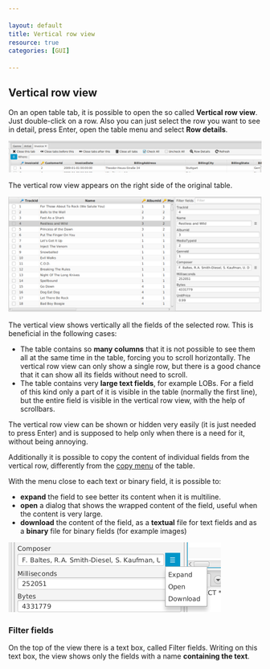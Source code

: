```yaml
---

layout: default
title: Vertical row view
resource: true
categories: [GUI]
 
---
```


## Vertical row view

On an open table tab, it is possible to open the so called **Vertical row view**.
Just double-click on a row. 
Also you can just select the row you want to see in detail, press Enter, open the table menu and select **Row details**. 

![Table menu](images/accelerators.png)

The vertical row view appears on the right side of the original table.

![Vertical Row View](images/verticalrowview.png)

The vertical view shows vertically all the fields of the selected row. This is beneficial in the following cases:

- The table contains so **many columns** that it is not possible to see them all at the same time in the table, forcing you to scroll horizontally. The vertical row view can only show a single row, but there is a good chance that it can show all its fields without need to scroll.
- The table contains very **large text fields**, for example LOBs. For a field of this kind only a part of it is visible in the table (normally the first line),  but the entire field is visible in the vertical row view, with the help of  scrollbars. 

The vertical row view can be shown or hidden very easily (it is just needed to press Enter) and is supposed to help only when there is a need for it, without being annoying.

Additionally it is possible to copy the content of individual fields from the vertical row, differently from the [copy menu](Copy-Data) of the table.

With the menu close to each text or binary field, it is possible to:
* **expand** the field to see better its content when it is multiline.
* **open** a dialog that shows the wrapped content of the field, useful when the content is very large.
* **download** the content of the field, as a **textual** file for text fields and as a **binary** file for binary fields (for example images)

![Vertical Row View Menu](images/verticalrowviewmenu.png)


### Filter fields

On the top of the view there is a text box, called Filter fields.
Writing on this text box, the view shows only the fields with a name **containing the text**.